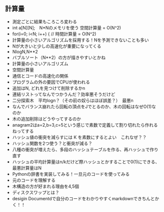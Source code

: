 ## 計算量
* 測定ごとに結果もころころ変わる
* int a[N][N];　N*Nのメモリを使う 空間計算量 = O(N^2)
* for(i=0; i<N; i++) { // 時間計算量 = O(N^2)
* 計算量の小さいアルゴリズムを採用する！Nを予測できないことも多い
* Nが大きいと少しの高速化が重要になってくる
* NlogN,N**2
* バブルソート（N**2）の方が描きやすいとかね
* 計算量の小さいアルゴリズム
* 空間計算量
* 通信とコードの高速化の関係
* プログラムの外の要因でCPUが使われる
* 追加はN, どれを見つけて削除するかn
* 連結リストってなんでつかうんだ？効率悪そうだけど
* 二分探索木　平均logn？（その前の奴らはほぼ誤差？）　最悪n
* なんでバランス崩れたら回転の頂点をJでとるのか、木の回転はなぜO(1)なのか
* 木の追加削除はどうやってするのか
* anagram2はa=2,b=3,c=5という感じで素数で定義して割り切れたら作れるねってする
* ハッシュ値の衝突を減らすには K を素数にするとよい　これなぜ？？
* ハッシュ関数を2つ使う？と衝突が減る？
* 八種の衝突が増えたら、多段のハッシュテーブルを作る、再ハッシュで作り直す
* ハッシュの平均計算量はn/kだけど際ハッシュとかすることで0(1)にできる、最悪計算量はN
* Pythonの辞書を実装してみる！一旦元のコードを使ってみる
* 元のコードを理解する
* 木構造の方が好まれる理由を4,5個
* ディスクスワップとは？
* desigin Documentdで自分のコードをわかりやすくmarkdownできちんとかく！！

